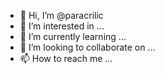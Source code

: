 - 👋 Hi, I’m @paracrilic
- 👀 I’m interested in ...
- 🌱 I’m currently learning ...
- 💞️ I’m looking to collaborate on ...
- 📫 How to reach me ...

<!---
paracrilic/paracrilic is a ✨ special ✨ repository because its `README.md` (this file) appears on your GitHub profile.
You can click the Preview link to take a look at your changes.
--->
